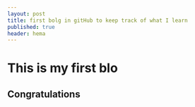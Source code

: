 ```yaml
---
layout: post
title: first bolg in gitHub to keep track of what I learn
published: true
header: hema
---
```


# This is my first blo
## Congratulations

